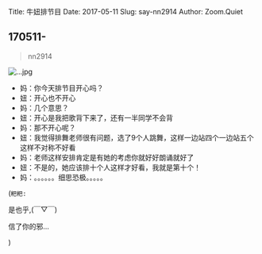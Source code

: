 Title: 牛妞排节目
Date: 2017-05-11
Slug: say-nn2914
Author: Zoom.Quiet


## 170511-
> nn2914


![...jpg](http://zoomquiet.qiniucdn.com/niuniu-albums/nn2017/170511-nn2914.jpeg?imageView2/2/w/360)


- 妈：你今天排节目开心吗？
- 妞：开心也不开心
- 妈：几个意思？
- 妞：开心是我把歌背下来了，还有一半同学不会背
- 妈：那不开心呢？
- 妞：我觉得排舞老师很有问题，选了9个人跳舞，这样一边站四个一边站五个这样不对称不好看
- 妈：老师这样安排肯定是有她的考虑你就好好朗诵就好了
- 妞：不是的，她应该排十个人这样才好看，我就是第十个！
- 妈：。。。。。。细思恐极。。。。。


(`粑粑:` 

是也乎,(￣▽￣)

信了你的邪...

)
